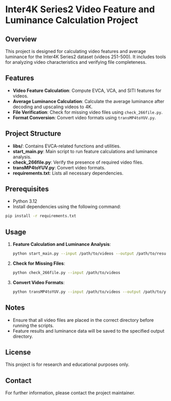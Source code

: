 # Inter4K Series2 Video Feature and Luminance Calculation Project

## Overview
This project is designed for calculating video features and average luminance for the Inter4K Series2 dataset (videos 251-500). It includes tools for analyzing video characteristics and verifying file completeness.

## Features
- **Video Feature Calculation**: Compute EVCA, VCA, and SITI features for videos.
- **Average Luminance Calculation**: Calculate the average luminance after decoding and upscaling videos to 4K.
- **File Verification**: Check for missing video files using `check_266file.py`.
- **Format Conversion**: Convert video formats using `transMP4toYUV.py`.

## Project Structure
- **libs/**: Contains EVCA-related functions and utilities.
- **start_main.py**: Main script to run feature calculations and luminance analysis.
- **check_266file.py**: Verify the presence of required video files.
- **transMP4toYUV.py**: Convert video formats.
- **requirements.txt**: Lists all necessary dependencies.

## Prerequisites
- Python 3.12
- Install dependencies using the following command:

```bash
pip install -r requirements.txt
```

## Usage
1. **Feature Calculation and Luminance Analysis**:
    ```bash
    python start_main.py --input /path/to/videos --output /path/to/results
    ```

2. **Check for Missing Files**:
    ```bash
    python check_266file.py --input /path/to/videos
    ```

3. **Convert Video Formats**:
    ```bash
    python transMP4toYUV.py --input /path/to/videos --output /path/to/yuv_files
    ```

## Notes
- Ensure that all video files are placed in the correct directory before running the scripts.
- Feature results and luminance data will be saved to the specified output directory.

## License
This project is for research and educational purposes only.

## Contact
For further information, please contact the project maintainer.

